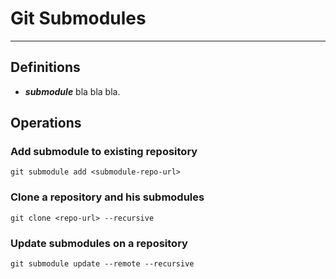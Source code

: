# Git Submodules
----------------

## Definitions

- ***submodule***
bla bla bla.


## Operations

### Add submodule to existing repository

	git submodule add <submodule-repo-url>


### Clone a repository and his submodules

	git clone <repo-url> --recursive


### Update submodules on a repository

	git submodule update --remote --recursive
